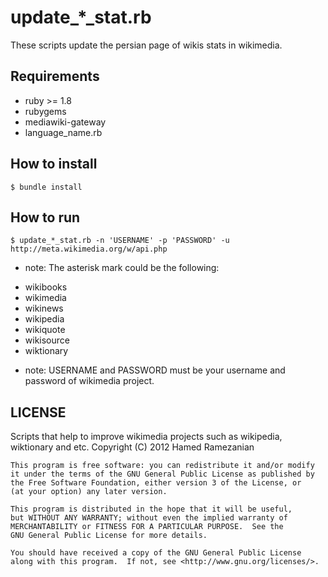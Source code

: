 # update_*_stat.rb
These scripts update the persian page of wikis stats in wikimedia.

## Requirements
* ruby >= 1.8
* rubygems
* mediawiki-gateway
* language_name.rb

## How to install
    $ bundle install

## How to run
    $ update_*_stat.rb -n 'USERNAME' -p 'PASSWORD' -u http://meta.wikimedia.org/w/api.php

* note: The asterisk mark could be the following:
 - wikibooks
 - wikimedia
 - wikinews
 - wikipedia
 - wikiquote
 - wikisource
 - wiktionary
* note: USERNAME and PASSWORD must be your username and password of wikimedia project.

## LICENSE
Scripts that help to improve wikimedia projects such as wikipedia, wiktionary and etc.
    Copyright (C) 2012  Hamed Ramezanian

    This program is free software: you can redistribute it and/or modify
    it under the terms of the GNU General Public License as published by
    the Free Software Foundation, either version 3 of the License, or
    (at your option) any later version.

    This program is distributed in the hope that it will be useful,
    but WITHOUT ANY WARRANTY; without even the implied warranty of
    MERCHANTABILITY or FITNESS FOR A PARTICULAR PURPOSE.  See the
    GNU General Public License for more details.

    You should have received a copy of the GNU General Public License
    along with this program.  If not, see <http://www.gnu.org/licenses/>.
